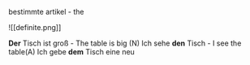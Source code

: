 bestimmte artikel - the 

![[definite.png]]


**Der** Tisch ist groß - The table is big (N)
Ich sehe **den** Tisch - I see the table(A)
Ich gebe **dem** Tisch eine neu